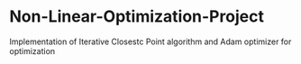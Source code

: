 # Non-Linear-Optimization-Project
Implementation of Iterative Closestc Point algorithm and Adam optimizer for optimization 

